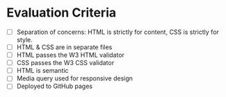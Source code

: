 # Evaluation Criteria

- [ ] Separation of concerns: HTML is strictly for content, CSS is strictly for style.
- [ ] HTML & CSS are in separate files
- [ ] HTML passes the W3 HTML validator
- [ ] CSS passes the W3 CSS validator
- [ ] HTML is semantic
- [ ] Media query used for responsive design
- [ ] Deployed to GitHub pages
